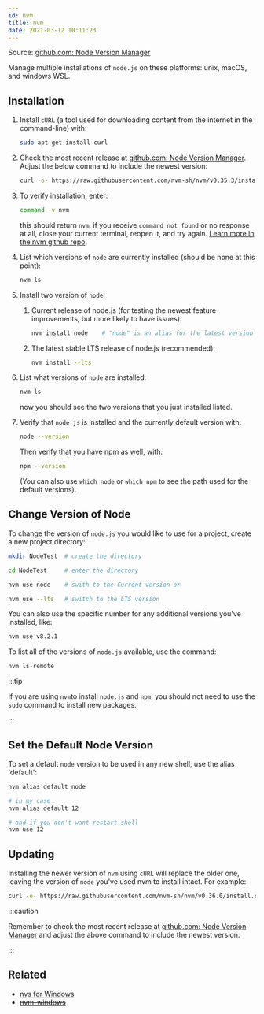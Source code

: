 ```yaml
---
id: nvm
title: nvm
date: 2021-03-12 10:11:23
---
```


Source: <a href='https://github.com/nvm-sh/nvm' class='external'>github.com: Node Version Manager</a>

Manage multiple installations of `node.js` on these platforms: unix, macOS, and windows WSL.

## Installation

1. Install `cURL` (a tool used for downloading content from the internet in the command-line) with:

   ```bash
   sudo apt-get install curl
   ```

2. Check the most recent release at <a href='https://github.com/nvm-sh/nvm' class='external'>github.com: Node Version Manager</a>. Adjust the below command to include the newest version:

   ```bash
   curl -o- https://raw.githubusercontent.com/nvm-sh/nvm/v0.35.3/install.sh | bash
   ```

3. To verify installation, enter:

   ```bash
   command -v nvm
   ```

   this should return `nvm`, if you receive `command not found` or no response at all, close your current terminal, reopen it, and try again. <a href='https://github.com/nvm-sh/nvm' class='external'>Learn more in the nvm github repo</a>.

4. List which versions of `node` are currently installed (should be none at this point):

   ```bash
   nvm ls
   ```

5. Install two version of `node`:

   1. Current release of node.js (for testing the newest feature improvements, but more likely to have issues):

      ```bash
      nvm install node    # "node" is an alias for the latest version
      ```

   2. The latest stable LTS release of node.js (recommended):

      ```bash
      nvm install --lts
      ```

6. List what versions of `node` are installed:

   ```bash
   nvm ls
   ```

   now you should see the two versions that you just installed listed.

7. Verify that `node.js` is installed and the currently default version with:

   ```bash
   node --version
   ```

   Then verify that you have npm as well, with:

   ```bash
   npm --version
   ```

   (You can also use `which node` or `which npm` to see the path used for the default versions).

## Change Version of Node

To change the version of `node.js` you would like to use for a project, create a new project directory:

```bash
mkdir NodeTest  # create the directory

cd NodeTest     # enter the directory

nvm use node    # swith to the Current version or

nvm use --lts   # switch to the LTS version
```

You can also use the specific number for any additional versions you've installed, like:

```bash
nvm use v8.2.1
```

To list all of the versions of `node.js` available, use the command:

```bash
nvm ls-remote
```

:::tip

If you are using `nvm`to install `node.js` and `npm`, you should not need to use the `sudo` command to install new packages.

:::

## Set the Default Node Version

To set a default `node` version to be used in any new shell, use the alias 'default':

```bash
nvm alias default node

# in my case
nvm alias default 12

# and if you don't want restart shell
nvm use 12
```

## Updating

Installing the newer version of `nvm` using `cURL` will replace the older one, leaving the version of `node` you've used nvm to install intact. For example:

```bash
curl -o- https://raw.githubusercontent.com/nvm-sh/nvm/v0.36.0/install.sh | bash
```

:::caution

Remember to check the most recent release at <a href='https://github.com/nvm-sh/nvm' class='external'>github.com: Node Version Manager</a> and adjust the above command to include the newest version.

:::

## Related

- [nvs for Windows](https://papa31.github.io/hm/blog/2021/09/19/nvs-one-node-version-per-terminal-in-windows)
- [~~nvm-windows~~](nvm-windows)
